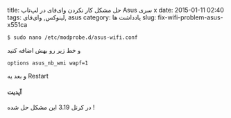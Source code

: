 title: حل مشکل کار نکردن وای‌فای در لپ‌تاپ Asus سری x
date: 2015-01-11 02:40
tags: لینوکس, وای‌فای, asus
category: یادداشت ها
slug: fix-wifi-problem-asus-x551ca



	$ sudo nano /etc/modprobe.d/asus-wifi.conf

و خط زیر رو بهش اضافه کنید 



	options asus_nb_wmi wapf=1


و بعد یه Restart  


####  آپدیت 

در کرنل 3.19 این مشکل حل شده !

